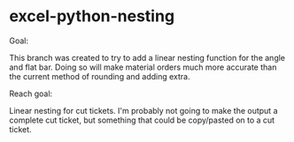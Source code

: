 # excel-python-nesting
Goal:

This branch was created to try to add a linear nesting function for the angle and flat bar. Doing so will make material orders much more accurate than the current method of rounding and adding extra.

Reach goal: 

Linear nesting for cut tickets. I'm probably not going to make the output a complete cut ticket, but something that could be copy/pasted on to a cut ticket.
